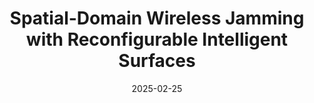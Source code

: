 ---
title: "Spatial-Domain Wireless Jamming with Reconfigurable Intelligent Surfaces"
collection: publications
category: conferences
excerpt: 'Philipp Mackensen, Paul Staat, Stefan Roth, Aydin Sezgin, Christof Paar, Veelasha Moonsamy'
date: 2025-02-25
venue: 'Network and Distributed System Security (NDSS) Symposium 2025'
slidesurl: 'https://www.ndss-symposium.org/wp-content/uploads/3B-f0440-mackensen.pdf'
paperurl: 'https://www.ndss-symposium.org/wp-content/uploads/2025-440-paper.pdf'
---